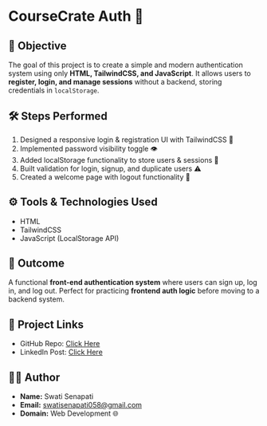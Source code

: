 # CourseCrate Auth 🔐

## 📌 Objective
The goal of this project is to create a simple and modern authentication system using only **HTML, TailwindCSS, and JavaScript**. It allows users to **register, login, and manage sessions** without a backend, storing credentials in `localStorage`.

## 🛠️ Steps Performed
1. Designed a responsive login & registration UI with TailwindCSS 🎨  
2. Implemented password visibility toggle 👁  
3. Added localStorage functionality to store users & sessions 💾  
4. Built validation for login, signup, and duplicate users ⚠️  
5. Created a welcome page with logout functionality 🎉  

## ⚙️ Tools & Technologies Used
- HTML  
- TailwindCSS  
- JavaScript (LocalStorage API)  

## 🚀 Outcome
A functional **front-end authentication system** where users can sign up, log in, and log out. Perfect for practicing **frontend auth logic** before moving to a backend system.  


## 🔗 Project Links
- GitHub Repo: [Click Here](PASTE_REPO_LINK)  
- LinkedIn Post: [Click Here](PASTE_LINKEDIN_LINK)  

## 👨‍💻 Author
- **Name:** Swati Senapati  
- **Email:** swatisenapati058@gmail.com  
- **Domain:** Web Development 🌐  
